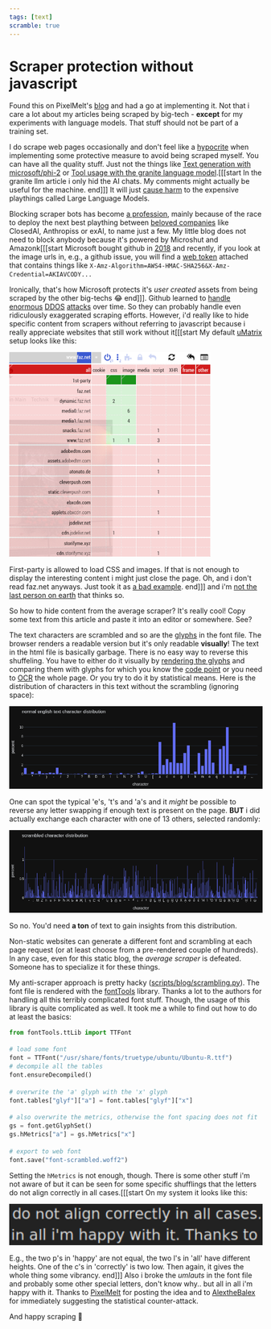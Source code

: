 ```yaml
---
tags: [text]
scramble: true
---
```


# Scraper protection without javascript

Found this on PixelMelt's [blog](https://blog.pixelmelt.dev/a-clever-but-not-so-good-scraper-protection/) and had a go at implementing it. Not that i care a lot about my articles being scraped by big-tech - **except** for my experiments with language models. That stuff should not be part of a training set.  

I do scrape web pages occasionally and don't feel like a [hypocrite](https://blog.ericgoldman.org/archives/2023/08/web-scraping-for-me-but-not-for-thee-guest-blog-post.htm) when implementing some protective measure to avoid being scraped myself. You can have all the quality stuff. Just not the things like [Text generation with microsoft/phi-2](../../logs/2024-02-12-lm-gen.md) or [Tool usage with the granite language model](../../logs/2025-08-23-evaluating-granite-llm.md).[[[start In the granite llm article i only hid the AI chats. My comments might actually be useful for the machine. end]]] It will just [cause harm](https://en.wikipedia.org/wiki/Model_collapse) to the expensive playthings called Large Language Models.

Blocking scraper bots has become [a profession](https://github.com/TecharoHQ/anubis), mainly because of the race to deploy the next best plaything between [beloved companies](https://www.astralcodexten.com/p/my-antichrist-lecture) like ClosedAI, Anthropiss or exAI, to name just a few. My little blog does not need to block anybody because it's powered by Microshut and Amazonk[[[start Microsoft bought github in [2018](https://thelinuxcode.com/lets-unpack-microsofts-acquisition-of-github/) and recently, if you look at the image urls in, e.g., a github issue, you will find a [web token](https://en.wikipedia.org/wiki/JSON_Web_Token) attached that contains things like `X-Amz-Algorithm=AWS4-HMAC-SHA256&X-Amz-Credential=AKIAVCODY...`

Ironically, that's how Microsoft protects it's *user created* assets from being scraped by the other big-techs 😂 end]]]. Github learned to [handle](https://github.blog/news-insights/denial-of-service-attacks/) [enormous](https://github.blog/news-insights/company-news/large-scale-ddos-attack-on-github-com/) [DDOS](https://arstechnica.com/information-technology/2015/03/github-battles-largest-ddos-in-sites-history-targeted-at-anti-censorship-tools/) [attacks](https://github.blog/news-insights/company-news/ddos-incident-report/) over time. So they can probably handle even ridiculously exaggerated scraping efforts. However, i'd really like to hide specific content from scrapers without referring to javascript because i really appreciate websites that still work without it[[[start My default [uMatrix](https://github.com/gorhill/uMatrix) setup looks like this:

![umatrix config](assets/umatrix-faz.png)

First-party is allowed to load CSS and images. If that is not enough to display the interesting content i might just close the page. Oh, and i don't read faz.net anyways. Just took it as [a bad example](https://defgsus.github.io/blog/2021/03/19/ad-servers-today.html). end]]] and i'm [not the last person on earth](https://lwn.net/Articles/1008897/) that thinks so. 

So how to hide content from the average scraper? It's really cool! Copy some text from this article and paste it into an editor or somewhere. See? 

The text characters are scrambled and so are the [glyphs](https://en.wikipedia.org/wiki/Glyph) in the font file. The browser renders a readable version but it's only readable **visually**! The text in the html file is basically garbage. There is no easy way to reverse this shuffeling. You have to either do it visually by [rendering the glyphs](https://blog.pixelmelt.dev/kindle-web-drm/) and comparing them with glyphs for which you know the [code point](https://en.wikipedia.org/wiki/Code_point) or you need to [OCR](https://en.wikipedia.org/wiki/Optical_character_recognition) the whole page. Or you try to do it by statistical means. Here is the distribution of characters in this text without the scrambling (ignoring space):

![normal text character distribution](assets/normal-text-distribution.png)

One can spot the typical 'e's, 't's and 'a's and it *might* be possible to reverse any letter swapping if enough text is present on the page. **BUT** i did actually exchange each character with one of 13 others, selected randomly: 

![normal text character distribution](assets/scrambled-text-distribution.png)

So no. You'd need **a ton** of text to gain insights from this distribution. 

Non-static websites can generate a different font and scrambling at each page request (or at least choose from a pre-rendered couple of hundreds). In any case, even for this static blog, the *average scraper* is defeated. Someone has to specialize it for these things.   

My anti-scraper approach is pretty hacky ([scripts/blog/scrambling.py](../../../scripts/blog/scrambling.py)). The font file is rendered with the [fontTools](https://github.com/fonttools/fonttools) library. Thanks a lot to the authors for handling all this terribly complicated font stuff. Though, the usage of this library is quite complicated as well. It took me a while to find out how to do at least the basics:

```python
from fontTools.ttLib import TTFont

# load some font
font = TTFont("/usr/share/fonts/truetype/ubuntu/Ubuntu-R.ttf")
# decompile all the tables
font.ensureDecompiled()

# overwrite the 'a' glyph with the 'x' glyph
font.tables["glyf"]["a"] = font.tables["glyf"]["x"]

# also overwrite the metrics, otherwise the font spacing does not fit 
gs = font.getGlyphSet()
gs.hMetrics["a"] = gs.hMetrics["x"]

# export to web font
font.save("font-scrambled.woff2")
```

Setting the `hMetrics` is not enough, though. There is some other stuff i'm not aware of but it can be seen for some specific shufflings that the letters do not align correctly in all cases.[[[start
On my system it looks like this:

![example of slightly bad alignment](assets/scrambled-text-alignment.png)

E.g., the two p's in 'happy' are not equal, the two l's in 'all' have different heights. One of the c's in 'correctly' is two low. Then again, it gives the whole thing some vibrancy. end]]] Also i broke the *umlauts* in the font file and probably some other special letters, don't know why.. but all in all i'm happy with it. Thanks to [PixelMelt](https://github.com/PixelMelt/) for posting the idea and to [AlextheBalex](https://github.com/AlextheBalex/) for immediately suggesting the statistical counter-attack. 

And happy scraping 🤣
